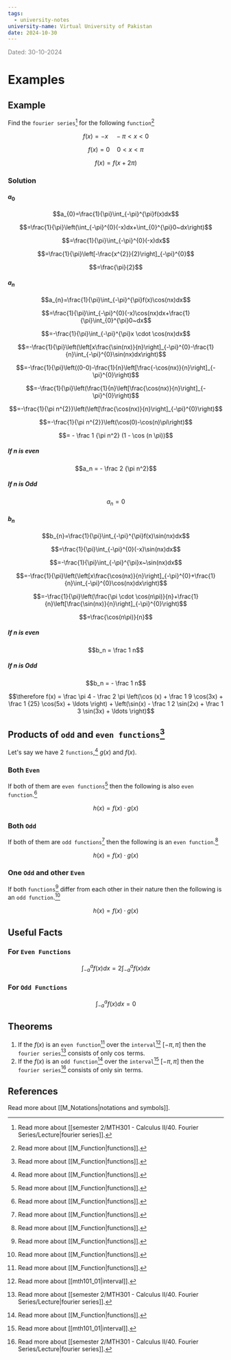 ```yaml
---
tags:
  - university-notes
university-name: Virtual University of Pakistan
date: 2024-10-30
---
```


<span style="color: gray;">Dated: 30-10-2024</span>

# Examples

## Example

Find the `fourier series`[^1] for the following `function`[^2]  

$$f(x) = -x \quad - \pi < x < 0$$

$$f(x) = 0 \quad 0 < x < \pi$$

$$f(x) = f(x + 2\pi)$$

### Solution

#### $a_0$

$$a_{0}=\frac{1}{\pi}\int_{-\pi}^{\pi}f(x)dx$$

$$=\frac{1}{\pi}\left(\int_{-\pi}^{0}(-x)dx+\int_{0}^{\pi}0~dx\right)$$

$$=\frac{1}{\pi}\int_{-\pi}^{0}(-x)dx$$

$$=\frac{1}{\pi}\left[-\frac{x^{2}}{2}\right]_{-\pi}^{0}$$

$$=\frac{\pi}{2}$$

#### $a_n$

$$a_{n}=\frac{1}{\pi}\int_{-\pi}^{\pi}f(x)\cos(nx)dx$$

$$=\frac{1}{\pi}\int_{-\pi}^{0}(-x)\cos(nx)dx+\frac{1}{\pi}\int_{0}^{\pi}0~dx$$

$$=-\frac{1}{\pi}\int_{-\pi}^{\pi}x \cdot \cos(nx)dx$$

$$=-\frac{1}{\pi}\left(\left[x\frac{\sin(nx)}{n}\right]_{-\pi}^{0}-\frac{1}{n}\int_{-\pi}^{0}\sin(nx)dx\right)$$

$$=-\frac{1}{\pi}\left((0-0)-\frac{1}{n}\left[\frac{-\cos(nx)}{n}\right]_{-\pi}^{0}\right)$$

$$=-\frac{1}{\pi}\left(\frac{1}{n}\left[\frac{\cos(nx)}{n}\right]_{-\pi}^{0}\right)$$

$$=-\frac{1}{\pi n^{2}}\left(\left[\frac{\cos(nx)}{n}\right]_{-\pi}^{0}\right)$$

$$=-\frac{1}{\pi n^{2}}\left(\cos(0)-\cos(n)\pi\right)$$

$$= - \frac 1 {\pi n^2} (1 - \cos (n \pi))$$

##### If $n$ is even

$$a_n = - \frac 2 {\pi n^2}$$

##### If $n$ is Odd

$$a_n = 0$$

#### $b_n$

$$b_{n}=\frac{1}{\pi}\int_{-\pi}^{\pi}f(x)\sin(nx)dx$$

$$=\frac{1}{\pi}\int_{-\pi}^{0}(-x)\sin(nx)dx$$

$$=-\frac{1}{\pi}\int_{-\pi}^{\pi}x~\sin(nx)dx$$

$$=-\frac{1}{\pi}\left(\left[x\frac{\cos(nx)}{n}\right]_{-\pi}^{0}+\frac{1}{n}\int_{-\pi}^{0}\cos(nx)dx\right)$$

$$=-\frac{1}{\pi}\left(\frac{\pi \cdot \cos(n\pi)}{n}+\frac{1}{n}\left[\frac{\sin(nx)}{n}\right]_{-\pi}^{0}\right)$$

$$=\frac{\cos(n\pi)}{n}$$

##### If $n$ is even

$$b_n = \frac 1 n$$

##### If $n$ is Odd

$$b_n = - \frac 1 n$$

$$\therefore f(x) = \frac \pi 4 - \frac 2 \pi \left(\cos (x) + \frac 1 9 \cos(3x) + \frac 1 {25} \cos(5x) + \ldots \right) + \left(\sin(x) - \frac 1 2 \sin(2x) + \frac 1 3 \sin(3x) + \ldots \right)$$

## Products of `odd` and `even functions`[^2]

Let's say we have 2 `functions`,[^2] $g(x)$ and $f(x)$.

### Both `Even`

If both of them are `even functions`[^2] then the following is also `even function`.[^2]

$$h(x) = f(x) \cdot g(x)$$

### Both `Odd`

If both of them are `odd functions`[^2] then the following is an `even function`.[^2]

$$h(x) = f(x) \cdot g(x)$$

### One `Odd` and other `Even`

If both `functions`[^2] differ from each other in their nature then the following is an `odd function`.[^2]

$$h(x) = f(x) \cdot g(x)$$

## Useful Facts

### For `Even Functions`

$$\int_{-a}^a f(x) dx = 2 \int_{- a}^a f(x) dx$$

### For `Odd Functions`

$$\int_{-a}^a f(x) dx = 0$$

## Theorems

1. If the $f(x)$ is an `even function`[^2] over the `interval`[^3] $[- \pi, \pi]$ then the `fourier series`[^1] consists of only $\cos$ terms.
2. If the $f(x)$ is an `odd function`[^2] over the `interval`[^3] $[- \pi, \pi]$ then the `fourier series`[^1] consists of only $\sin$ terms.

## References

Read more about [[M_Notations|notations and symbols]].

[^1]: Read more about [[semester 2/MTH301 - Calculus II/40. Fourier Series/Lecture|fourier series]].
[^2]: Read more about [[M_Function|functions]].
[^3]: Read more about [[mth101_01|interval]].